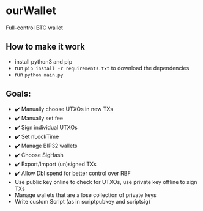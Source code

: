 # ourWallet
Full-control BTC wallet

## How to make it work

- install python3 and pip
- run `pip install -r requirements.txt` to download the dependencies
- run `python main.py`

## Goals:

- :heavy_check_mark: Manually choose UTXOs in new TXs
- :heavy_check_mark: Manually set fee
- :heavy_check_mark: Sign individual UTXOs
- :heavy_check_mark: Set nLockTime
- :heavy_check_mark: Manage BIP32 wallets
- :heavy_check_mark: Choose SigHash
- :heavy_check_mark: Export/Import (un)signed TXs
- :heavy_check_mark: Allow Dbl spend for better control over RBF
- Use public key online to check for UTXOs, use private key offline to sign TXs
- Manage wallets that are a lose collection of private keys
- Write custom Script (as in scriptpubkey and scriptsig)
